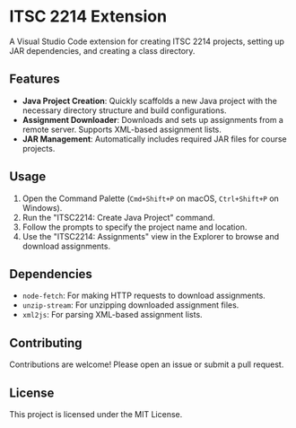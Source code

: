 # ITSC 2214 Extension

A Visual Studio Code extension for creating ITSC 2214 projects, setting up JAR dependencies, and creating a class directory.

## Features

- **Java Project Creation**: Quickly scaffolds a new Java project with the necessary directory structure and build configurations.
- **Assignment Downloader**: Downloads and sets up assignments from a remote server. Supports XML-based assignment lists.
- **JAR Management**: Automatically includes required JAR files for course projects.


## Usage

1.  Open the Command Palette (`Cmd+Shift+P` on macOS, `Ctrl+Shift+P` on Windows).
2.  Run the "ITSC2214: Create Java Project" command.
3.  Follow the prompts to specify the project name and location.
4.  Use the "ITSC2214: Assignments" view in the Explorer to browse and download assignments.

## Dependencies

-   `node-fetch`: For making HTTP requests to download assignments.
-   `unzip-stream`: For unzipping downloaded assignment files.
-   `xml2js`: For parsing XML-based assignment lists.

## Contributing

Contributions are welcome! Please open an issue or submit a pull request.

## License

This project is licensed under the MIT License.
